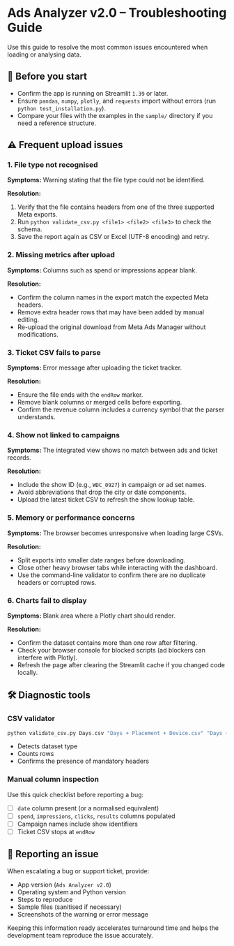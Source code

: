# Ads Analyzer v2.0 – Troubleshooting Guide

Use this guide to resolve the most common issues encountered when loading or analysing data.

## 🧪 Before you start
- Confirm the app is running on Streamlit `1.39` or later.
- Ensure `pandas`, `numpy`, `plotly`, and `requests` import without errors (run `python test_installation.py`).
- Compare your files with the examples in the `sample/` directory if you need a reference structure.

## ⚠️ Frequent upload issues

### 1. File type not recognised
**Symptoms:** Warning stating that the file type could not be identified.

**Resolution:**
1. Verify that the file contains headers from one of the three supported Meta exports.
2. Run `python validate_csv.py <file1> <file2> <file3>` to check the schema.
3. Save the report again as CSV or Excel (UTF-8 encoding) and retry.

### 2. Missing metrics after upload
**Symptoms:** Columns such as spend or impressions appear blank.

**Resolution:**
- Confirm the column names in the export match the expected Meta headers.
- Remove extra header rows that may have been added by manual editing.
- Re-upload the original download from Meta Ads Manager without modifications.

### 3. Ticket CSV fails to parse
**Symptoms:** Error message after uploading the ticket tracker.

**Resolution:**
- Ensure the file ends with the `endRow` marker.
- Remove blank columns or merged cells before exporting.
- Confirm the revenue column includes a currency symbol that the parser understands.

### 4. Show not linked to campaigns
**Symptoms:** The integrated view shows no match between ads and ticket records.

**Resolution:**
- Include the show ID (e.g., `WDC_0927`) in campaign or ad set names.
- Avoid abbreviations that drop the city or date components.
- Upload the latest ticket CSV to refresh the show lookup table.

### 5. Memory or performance concerns
**Symptoms:** The browser becomes unresponsive when loading large CSVs.

**Resolution:**
- Split exports into smaller date ranges before downloading.
- Close other heavy browser tabs while interacting with the dashboard.
- Use the command-line validator to confirm there are no duplicate headers or corrupted rows.

### 6. Charts fail to display
**Symptoms:** Blank area where a Plotly chart should render.

**Resolution:**
- Confirm the dataset contains more than one row after filtering.
- Check your browser console for blocked scripts (ad blockers can interfere with Plotly).
- Refresh the page after clearing the Streamlit cache if you changed code locally.

## 🛠 Diagnostic tools

### CSV validator
```bash
python validate_csv.py Days.csv "Days + Placement + Device.csv" "Days + Time.csv"
```
- Detects dataset type
- Counts rows
- Confirms the presence of mandatory headers

### Manual column inspection
Use this quick checklist before reporting a bug:
- [ ] `date` column present (or a normalised equivalent)
- [ ] `spend`, `impressions`, `clicks`, `results` columns populated
- [ ] Campaign names include show identifiers
- [ ] Ticket CSV stops at `endRow`

## 🧭 Reporting an issue
When escalating a bug or support ticket, provide:
- App version (`Ads Analyzer v2.0`)
- Operating system and Python version
- Steps to reproduce
- Sample files (sanitised if necessary)
- Screenshots of the warning or error message

Keeping this information ready accelerates turnaround time and helps the development team reproduce the issue accurately.
